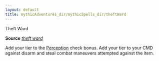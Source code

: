```yaml
---
layout: default
title: mythicAdventures_dir/mythicSpells_dir/theftWard
---
```

Theft Ward

**Source** [_theft ward_](../../advancedRaceGuide_dir/featuredRaces_dir/tengus#_theft-ward)

Add your tier to the [Perception](../../skills_dir/perception#_perception) check bonus. Add your tier to your CMD against disarm and steal combat maneuvers attempted against the item.

